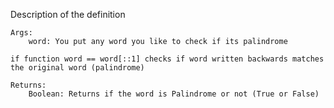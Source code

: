 Description of the definition

    Args:
        word: You put any word you like to check if its palindrome

    if function word == word[::1] checks if word written backwards matches the original word (palindrome)
      
    Returns:
        Boolean: Returns if the word is Palindrome or not (True or False)
